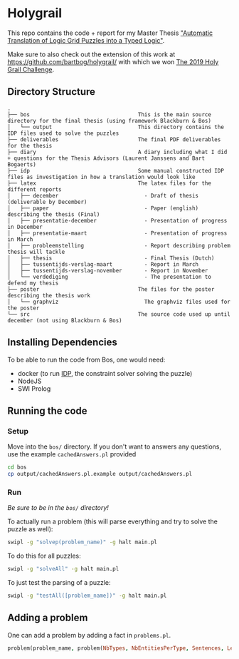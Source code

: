 # Holygrail

This repo contains the code + report for my Master Thesis ["Automatic Translation of Logic Grid Puzzles into a Typed Logic"](https://github.com/entropitor/thesis/blob/master/deliverables/0masterproef-merged.pdf).

Make sure to also check out the extension of this work at https://github.com/bartbog/holygrail/ with which we won [The 2019 Holy Grail Challenge](https://freuder.wordpress.com/pthg-19-the-third-workshop-on-progress-towards-the-holy-grail/). 

## Directory Structure
```
.
├── bos                                  This is the main source directory for the final thesis (using framework Blackburn & Bos)
│   └── output                           This directory contains the IDP files used to solve the puzzles
├── deliverables                         The final PDF deliverables for the thesis
├── diary                                A diary including what I did + questions for the Thesis Advisors (Laurent Janssens and Bart Bogaerts)
├── idp                                  Some manual constructed IDP files as investigation in how a translation would look like
├── latex                                The latex files for the different reports
│   ├── december                           - Draft of thesis (deliverable by December)
│   ├── paper                              - Paper (english) describing the thesis (Final)
│   ├── presentatie-december               - Presentation of progress in December
│   ├── presentatie-maart                  - Presentation of progress in March
│   ├── probleemstelling                   - Report describing problem thesis will tackle
│   ├── thesis                             - Final Thesis (Dutch)
│   ├── tussentijds-verslag-maart          - Report in March
│   ├── tussentijds-verslag-november       - Report in November
│   └── verdediging                        - The presentation to defend my thesis
├── poster                               The files for the poster describing the thesis work
│   └── graphviz                           The graphviz files used for the poster
└── src                                  The source code used up until december (not using Blackburn & Bos)
```

## Installing Dependencies
To be able to run the code from Bos, one would need:
  - docker (to run [IDP](https://dtai.cs.kuleuven.be/software/idp), the constraint solver solving the puzzle)
  - NodeJS
  - SWI Prolog

## Running the code
### Setup
Move into the `bos/` directory. If you don't want to answers any questions, use the example `cachedAnswers.pl` provided
```sh
cd bos
cp output/cachedAnswers.pl.example output/cachedAnswers.pl
```

### Run
*Be sure to be in the `bos/` directory!*

To actually run a problem (this will parse everything and try to solve the puzzle as well):
```sh
swipl -g "solvep(problem_name)" -g halt main.pl
```

To do this for all puzzles:
```sh
swipl -g "solveAll" -g halt main.pl
```

To just test the parsing of a puzzle:
```sh
swipl -g "testAll([problem_name])" -g halt main.pl
```
## Adding a problem
One can add a problem by adding a fact in `problems.pl`.

```prolog
problem(problem_name, problem(NbTypes, NbEntitiesPerType, Sentences, Lexicon)).
```
